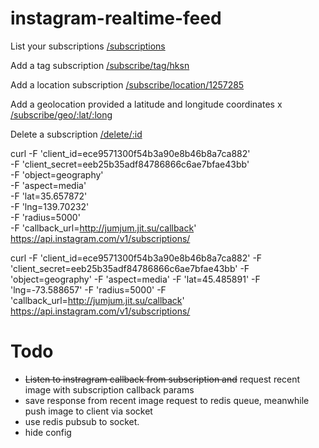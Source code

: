 instagram-realtime-feed
=======================

List your subscriptions
[/subscriptions](http://jumjum.jit.su/subscriptions)

Add a tag subscription
[/subscribe/tag/hksn](http://jumjum.jit.su/subscribe/tag/hksn)

Add a location subscription
[/subscribe/location/1257285](http://junjun.jit.su/subscribe/location/1257285)

Add a geolocation provided a latitude and longitude coordinates
x [/subscribe/geo/:lat/:long](http://junjun.jit.su/subscribe/geo/:lat/:long)

Delete a subscription
[/delete/:id](#)

curl -F 'client_id=ece9571300f54b3a90e8b46b8a7ca882' \
     -F 'client_secret=eeb25b35adf84786866c6ae7bfae43bb' \
     -F 'object=geography' \
     -F 'aspect=media' \
     -F 'lat=35.657872' \
     -F 'lng=139.70232' \
     -F 'radius=5000' \
     -F 'callback_url=http://jumjum.jit.su/callback' \
     https://api.instagram.com/v1/subscriptions/


curl -F 'client_id=ece9571300f54b3a90e8b46b8a7ca882' -F 'client_secret=eeb25b35adf84786866c6ae7bfae43bb' -F 'object=geography' -F 'aspect=media' -F 'lat=45.485891' -F 'lng=-73.588657' -F 'radius=5000' -F 'callback_url=http://jumjum.jit.su/callback' https://api.instagram.com/v1/subscriptions/

Todo
====
- ~~Listen to instragram callback from subscription and~~ request recent image with subscription callback params
- save response from recent image request to redis queue, meanwhile push image to client via socket
- use redis pubsub to socket.
- hide config